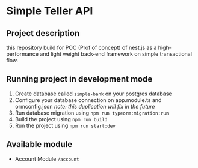 # Simple Teller API

## Project description

this repository build for POC (Prof of concept) of nest.js as a high-performance and light weight back-end framework on simple transactional flow.

## Running project in development mode

1. Create database called `simple-bank` on your postgres database
2. Configure your database connection on app.module.ts and ormconfig.json _note: this duplication will fix in the future_
3. Run database migration using `npm run typeorm:migration:run`
4. Build the project using `npm run build`
5. Run the project using `npm run start:dev`

## Available module

- Account Module `/account`
